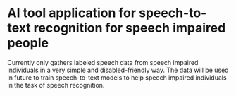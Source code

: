 # AI tool application for speech-to-text recognition for speech impaired people

Currently only gathers labeled speech data from speech impaired individuals in a very simple and disabled-friendly way.
The data will be used in future to train speech-to-text models to help speech impaired individuals in the task of speech recognition.
